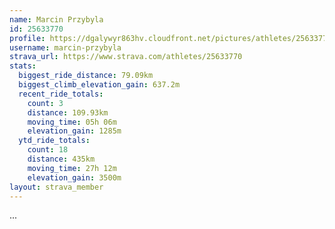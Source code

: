 ```yaml
---
name: Marcin Przybyla
id: 25633770
profile: https://dgalywyr863hv.cloudfront.net/pictures/athletes/25633770/12947173/2/large.jpg
username: marcin-przybyla
strava_url: https://www.strava.com/athletes/25633770
stats:
  biggest_ride_distance: 79.09km
  biggest_climb_elevation_gain: 637.2m
  recent_ride_totals:
    count: 3
    distance: 109.93km
    moving_time: 05h 06m
    elevation_gain: 1285m
  ytd_ride_totals:
    count: 18
    distance: 435km
    moving_time: 27h 12m
    elevation_gain: 3500m
layout: strava_member
--- 
```

...
